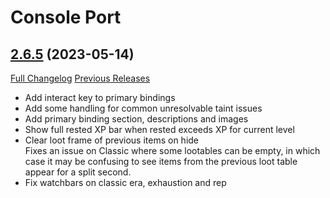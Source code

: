 # Console Port

## [2.6.5](https://github.com/seblindfors/ConsolePort/tree/2.6.5) (2023-05-14)
[Full Changelog](https://github.com/seblindfors/ConsolePort/compare/2.6.4...2.6.5) [Previous Releases](https://github.com/seblindfors/ConsolePort/releases)

- Add interact key to primary bindings  
- Add some handling for common unresolvable taint issues  
- Add primary binding section, descriptions and images  
- Show full rested XP bar when rested exceeds XP for current level  
- Clear loot frame of previous items on hide  
    Fixes an issue on Classic where some lootables can be empty, in which case it may be confusing to see items from the previous loot table appear for a split second.  
- Fix watchbars on classic era, exhaustion and rep  
